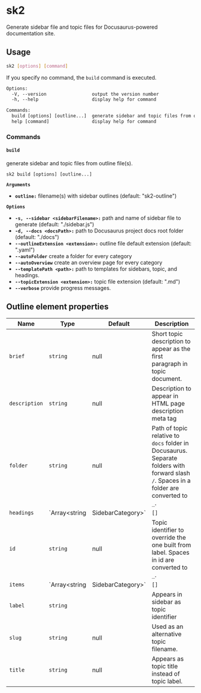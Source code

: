 # sk2

Generate sidebar file and topic files for Docusaurus-powered documentation site.

## Usage

```bash
sk2 [options] [command]
```

If you specify no command, the `build` command is executed.

```txt
Options:
  -V, --version                 output the version number
  -h, --help                    display help for command

Commands:
  build [options] [outline...]  generate sidebar and topic files from outline file(s).
  help [command]                display help for command
```

### Commands

#### `build`

generate sidebar and topic files from outline file(s).

`sk2 build [options] [outline...]`

**`Arguments`**
- **`outline:`** filename(s) with sidebar outlines (default: "sk2-outline")

**`Options`**

- **`-s, --sidebar <sidebarFilename>:`** path and name of sidebar file to generate (default: "./sidebar.js")
- **`-d, --docs <docsPath>:`** path to Docusaurus project docs root folder (default: "./docs")
- **`--outlineExtension <extension>:`** outline file default extension (default: ".yaml")
- **`--autoFolder`** create a folder for every category
- **`--autoOverview`** create an overview page for every category
- **`--templatePath <path>:`** path to templates for sidebars, topic, and headings.
- **`--topicExtension <extension>:`** topic file extension (default: ".md")
- **`--verbose`** provide progress messages.

## Outline element properties

| Name | Type | Default | Description |
|------|------|---------|-------------|
| `brief` | `string` | null | Short topic description to appear as the first paragraph in topic document. |
| `description` | `string` | null | Description to appear in HTML page description meta tag |
| `folder` | `string` | null | Path of topic relative to `docs` folder in Docusaurus. Separate folders with forward slash `/`. Spaces in a folder are converted to `_`. |
| `headings` | `Array<string | SidebarCategory>` | `[]` | Headings of current topic. Add subheadings in the items element of a heading item. |
| `id` | `string` | null | Topic identifier to override the one built from label. Spaces in id are converted to `_`. |
| `items` | `Array<string | SidebarCategory>` | `[]` | Items of current sidebar topic. A topic with non-empty items is a sidebar category |
| `label` | `string` | | Appears in sidebar as topic identifier |
| `slug` | `string` | null | Used as an alternative topic filename. |
| `title` | `string` | null | Appears as topic title instead of topic label. |